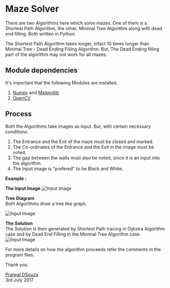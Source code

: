 # Maze Solver
There are two Algorithms here which solve mazes. One of them is a Shortest Path Algorithm, the other, Minimal Tree Algorithm along with dead end filling. Both written in Python. 

The Shortest Path Algorithm takes longer, infact 10 times longer than Minimal Tree - Dead Ending Filling Algorithm.
But, 
The Dead Ending filling part of the algorithm may not work for all mazes. 


## Module dependencies
It's important that the following Modules are installed. 
1. [Numpy](http://www.numpy.org/) and [Matplotlib](https://matplotlib.org/)
2. [OpenCV](http://docs.opencv.org/3.0-beta/doc/py_tutorials/py_tutorials.html)


## Process
Both the Algorithms take images as input. But, with certain necessary conditions. 
1) The Entrance and the Exit of the maze must be closed and marked.
2) The Co-ordinates of the Entrance and the Exit in the image must be noted.
3) The gap between the walls must also be noted, since it is an input into the algorithm. 
4) The Input image is "prefered" to be Black and White.


**Example :**  
  
**The Input Image**
![Input Image](https://github.com/prajwalsouza/Maze-Solver/blob/master/Images/InputImageCompressed.jpg)
  
  

**Tree Diagram**  
Both Algorithms draw a tree like graph.
  
![Input Image](https://github.com/prajwalsouza/Maze-Solver/blob/master/Images/TreeDataCompressed.png)
  
  
**The Solution**  
The Solution is then generated by Shortest Path tracing in Dijkstra Algorithm case and by Dead End Filling in the Minimal Tree Algorithm case.  
![Input Image](https://github.com/prajwalsouza/Maze-Solver/blob/master/Images/MazeSolutionCompressed.png)
  
  

For more details on how the algorithm proceeds refer the comments in the program files.  
  
Thank you.  
  
[Prajwal DSouza](https://prajwalsouza.github.io/)  
3rd July 2017

